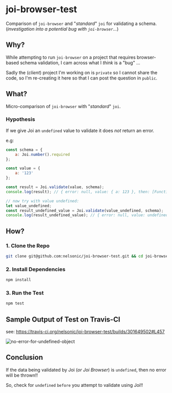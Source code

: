 # joi-browser-test

Comparison of `joi-browser` and "_standard_" `joi` for validating a schema. <br />
(_investigation into a potential bug with `joi-browser`..._)

## Why?

While attempting to run `joi-browser`
on a project that requires browser-based schema validation,
I cam across what I _think_ is a "bug" ...

Sadly the (_client_) project I'm working on
is `private` so I cannot share the code,
so I'm re-creating it here
so that I can post the question in `public`.


## What?

Micro-comparison of `joi-browser` with "_standard_" `joi`.

### Hypothesis

If we give Joi an `undefined` value to validate it does _not_ return an error.

e.g:

```js
const schema = {
    a: Joi.number().required
};

const value = {
    a: '123'
};

const result = Joi.validate(value, schema);
console.log(result); // { error: null, value: { a: 123 }, then: [Function: then], catch: [Function: catch] }

// now try with value undefined:
let value_undefined;
const result_undefined_value = Joi.validate(value_undefined, schema);
console.log(result_undefined_value); // { error: null, value: undefined, then: [Function: then], catch: [Function: catch] }
```




## How?

### 1. Clone the Repo

```sh
git clone git@github.com:nelsonic/joi-browser-test.git && cd joi-browser-test
```

### 2. Install Dependencies

```sh
npm install
```

### 3. Run the Test

```sh
npm test
```

## Sample Output of Test on Travis-CI

see: https://travis-ci.org/nelsonic/joi-browser-test/builds/301649502#L457

![no-error-for-undefined-object](https://user-images.githubusercontent.com/194400/32751880-2561619c-c8bf-11e7-970a-853fdb6cc940.png)


## Conclusion

If the data being validated by Joi (_or Joi Browser_) is `undefined`,
then no error will be thrown!!

So, check for `undefined` `before` you attempt to validate using Joi!!
